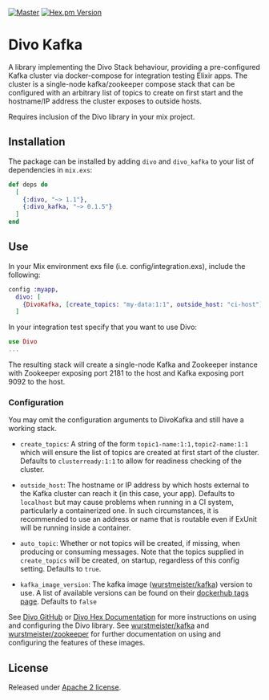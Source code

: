 [![Master](https://travis-ci.org/smartcitiesdata/divo_kafka.svg?branch=master)](https://travis-ci.org/smartcitiesdata/divo_kafka)
[![Hex.pm Version](http://img.shields.io/hexpm/v/divo_kafka.svg?style=flat)](https://hex.pm/packages/divo_kafka)

# Divo Kafka

A library implementing the Divo Stack behaviour, providing a pre-configured Kafka
cluster via docker-compose for integration testing Elixir apps. The cluster is a
single-node kafka/zookeeper compose stack that can be configured with an arbitrary
list of topics to create on first start and the hostname/IP address the cluster
exposes to outside hosts.

Requires inclusion of the Divo library in your mix project.

## Installation

The package can be installed by adding `divo` and `divo_kafka` to your list of dependencies in `mix.exs`:

```elixir
def deps do
  [
    {:divo, "~> 1.1"},
    {:divo_kafka, "~> 0.1.5"}
  ]
end
```

## Use

In your Mix environment exs file (i.e. config/integration.exs), include the following:
```elixir
config :myapp,
  divo: [
    {DivoKafka, [create_topics: "my-data:1:1", outside_host: "ci-host"]}
  ]
```

In your integration test specify that you want to use Divo:
```elixir
use Divo
...
```

The resulting stack will create a single-node Kafka and Zookeeper instance with
Zookeeper exposing port 2181 to the host and Kafka exposing port 9092 to the host.

### Configuration

You may omit the configuration arguments to DivoKafka and still have a working stack.

* `create_topics`: A string of the form `topic1-name:1:1,topic2-name:1:1` which will ensure
the list of topics are created at first start of the cluster. Defaults to `clusterready:1:1`
to allow for readiness checking of the cluster.

* `outside_host`: The hostname or IP address by which hosts external to the Kafka cluster can
reach it (in this case, your app). Defaults to `localhost` but may cause problems when
running in a CI system, particularly a containerized one. In such circumstances, it is
recommended to use an address or name that is routable even if ExUnit will be running inside
a container.

* `auto_topic`: Whether or not topics will be created, if missing, when producing or consuming messages. Note that the topics supplied in `create_topics` will be created, on startup, regardless of this config setting. Defaults to `true`. 

* `kafka_image_version`: The kafka image ([wurstmeister/kafka](https://hub.docker.com/r/wurstmeister/kafka)) version to use. A list of available versions can be found on their [dockerhub tags page](https://hub.docker.com/r/wurstmeister/kafka/tags). Defaults to `false`

See [Divo GitHub](https://github.com/smartcitiesdata/divo) or [Divo Hex Documentation](https://hexdocs.pm/divo) for more instructions on using and configuring the Divo library.
See [wurstmeister/kafka](https://github.com/wurstmeister/kafka-docker) and
[wurstmeister/zookeeper](https://github.com/wurstmeister/zookeeper-docker) for further documentation
on using and configuring the features of these images.


## License
Released under [Apache 2 license](https://github.com/smartcitiesdata/divo_kafka/blob/master/LICENSE).

